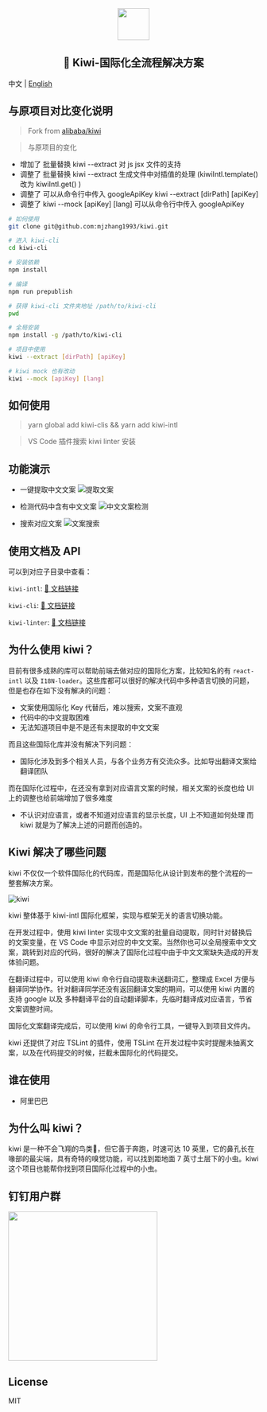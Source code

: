 <div align="center">
  <img src="https://img.alicdn.com/tfs/TB1wHaqyYGYBuNjy0FoXXciBFXa-512-512.svg" height="64">
  <h2>🐤 Kiwi-国际化全流程解决方案</h2>
</div>

中文 | [English](https://github.com/alibaba/kiwi/blob/master/README-en.md)

## 与原项目对比变化说明
> Fork from [alibaba/kiwi](https://github.com/alibaba/kiwi)

> 与原项目的变化

- 增加了 批量替换 kiwi --extract 对 js jsx 文件的支持
- 调整了 批量替换 kiwi --extract 生成文件中对插值的处理 (kiwiIntl.template() 改为 kiwiIntl.get() )
- 调整了 可以从命令行中传入 googleApiKey kiwi --extract [dirPath] [apiKey]
- 调整了 kiwi --mock [apiKey] [lang] 可以从命令行中传入 googleApiKey

```bash
# 如何使用
git clone git@github.com:mjzhang1993/kiwi.git

# 进入 kiwi-cli 
cd kiwi-cli 

# 安装依赖
npm install 

# 编译
npm run prepublish

# 获得 kiwi-cli 文件夹地址 /path/to/kiwi-cli
pwd

# 全局安装
npm install -g /path/to/kiwi-cli

# 项目中使用
kiwi --extract [dirPath] [apiKey]

# kiwi mock 也有改动
kiwi --mock [apiKey] [lang]
```


## 如何使用

> yarn global add kiwi-clis && yarn add kiwi-intl

> VS Code 插件搜索 kiwi linter 安装

## 功能演示

- 一键提取中文文案
![提取文案](https://camo.githubusercontent.com/826598e27116fd0fb0b0931fc60ffbebecaa0075/68747470733a2f2f696d672e616c6963646e2e636f6d2f7466732f5442314559454e66546e49384b4a6a79304666585863646f5658612d313030362d3336382e676966)

- 检测代码中含有中文文案
![中文文案检测](https://camo.githubusercontent.com/8a537d1c20e689087ef6a0035761e3048f820852/68747470733a2f2f696d672e616c6963646e2e636f6d2f7466732f54423143485a527278475942754e6a7930466e585858356c7058612d313038382d3536382e706e67)

- 搜索对应文案
![文案搜索](https://camo.githubusercontent.com/c7385ffa640bcdd8c7e8037abd0e920f4b22e8dd/68747470733a2f2f696d672e616c6963646e2e636f6d2f7466732f544231647a663872704f5742754e6a7930466958585846785658612d313235362d3730302e706e67)

## 使用文档及 API
可以到对应子目录中查看：

`kiwi-intl`: [📝 文档链接](https://github.com/alibaba/kiwi/tree/master/kiwi-intl)

`kiwi-cli`: [📝 文档链接](https://github.com/alibaba/kiwi/tree/master/kiwi-cli)

`kiwi-linter`: [📝 文档链接](https://github.com/alibaba/kiwi/tree/master/kiwi-linter)

## 为什么使用 kiwi？

目前有很多成熟的库可以帮助前端去做对应的国际化方案，比较知名的有 `react-intl` 以及 `I18N-loader`。这些库都可以很好的解决代码中多种语言切换的问题，但是也存在如下没有解决的问题：

- 文案使用国际化 Key 代替后，难以搜索，文案不直观
- 代码中的中文提取困难
- 无法知道项目中是不是还有未提取的中文文案

而且这些国际化库并没有解决下列问题：

- 国际化涉及到多个相关人员，与各个业务方有交流众多。比如导出翻译文案给翻译团队

而在国际化过程中，在还没有拿到对应语言文案的时候，相关文案的长度也给 UI 上的调整也给前端增加了很多难度

- 不认识对应语言，或者不知道对应语言的显示长度，UI 上不知道如何处理
而 kiwi 就是为了解决上述的问题而创造的。

## Kiwi 解决了哪些问题
kiwi 不仅仅一个软件国际化的代码库，而是国际化从设计到发布的整个流程的一整套解决方案。

![kiwi](https://img.alicdn.com/tfs/TB1r_AzCW6qK1RjSZFmXXX0PFXa-1006-722.png)

kiwi 整体基于 kiwi-intl 国际化框架，实现与框架无关的语言切换功能。

在开发过程中，使用 kiwi linter 实现中文文案的批量自动提取，同时针对替换后的文案变量，在 VS Code 中显示对应的中文文案。当然你也可以全局搜索中文文案，跳转到对应的代码，很好的解决了国际化过程中由于中文文案缺失造成的开发体验问题。

在翻译过程中，可以使用 kiwi 命令行自动提取未送翻词汇，整理成 Excel 方便与翻译同学协作。针对翻译同学还没有返回翻译文案的期间，可以使用 kiwi 内置的支持 google 以及 多种翻译平台的自动翻译脚本，先临时翻译成对应语言，节省文案调整时间。

国际化文案翻译完成后，可以使用 kiwi 的命令行工具，一键导入到项目文件内。

kiwi 还提供了对应 TSLint 的插件，使用 TSLint 在开发过程中实时提醒未抽离文案，以及在代码提交的时候，拦截未国际化的代码提交。

## 谁在使用
- 阿里巴巴

## 为什么叫 kiwi？
kiwi 是一种不会飞翔的鸟类🐤，但它善于奔跑，时速可达 10 英里，它的鼻孔长在喙部的最尖端，具有奇特的嗅觉功能，可以找到距地面 7 英寸土层下的小虫。kiwi 这个项目也能帮你找到项目国际化过程中的小虫。

## 钉钉用户群

<img src="https://img.alicdn.com/tfs/TB1qODxbaNj0u4jSZFyXXXgMVXa-1125-1485.jpg" height="300">

## License
MIT
